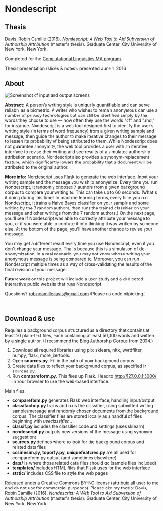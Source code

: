 # Nondescript 

## Thesis

Davis, Robin Camille (2016). [*Nondescript: A Web Tool to Aid Subversion of Authorship Attribution* (master's thesis)](http://academicworks.cuny.edu/gc_etds/1343/). Graduate Center, City University of New York, New York.

Completed for the [Computational Linguistics MA program](http://www.gc.cuny.edu/Page-Elements/Academics-Research-Centers-Initiatives/Doctoral-Programs/Linguistics/About-the-Program/Specializations/Computational-Linguistics).

[Thesis presentation](https://docs.google.com/presentation/d/14iBLsyTz6NZVXXTyR_BcFro8td0VoAhms1-hVeecuEM/edit?usp=sharing) (slides & notes): presented June 1, 2016

## About 

![Screenshot of input and output screens](http://robincamille.com/thesis/screenshot_all.jpg "Screenshots of Nondescript in the browser")

**Abstract:** A person’s writing style is uniquely quantifiable and can serve reliably as a biometric. A writer who wishes to remain anonymous can use a number of privacy technologies but can still be identified simply by the words they choose to use — how often they use the words "of" and "and," for instance. Nondescript is a web tool designed first to identify the user’s writing style (in terms of word frequency) from a given writing sample and message, then guide the author to make iterative changes to their message to lessen its probability of being attributed to them. While Nondescript does not guarantee anonymity, the web tool provides a user with an iterative interface to revise their writing and see results of a simulated authorship attribution scenario. Nondescript also provides a synonym-replacement feature, which significantly lowers the probability that a document will be attributed to the original author. 

**More info:** Nondescript uses Flask to generate the web interface. Input your writing sample and the message you wish to anonymize. Every time you run Nondescript, it randomly chooses 7 authors from a given background corpus to compare your writing to. This can take up to 60 seconds. (What's it doing during this time? In machine learning terms, every time you run Nondescript, it trains a Naive Bayes classifier on your sample and some writing by the 7 random authors, *then* runs the trained classifier on your message and other writings from the 7 random authors.) On the next page, you'll see if Nondescript was able to correctly attribute your message to you, or if you were able to confuse it into thinking it was written by someone else. At the bottom of the page, you'll have another chance to revise your message. 

You may get a different result every time you use Nondescript, even if you don't change your message. That's because this is a simulation of de-anonymization. In a real scenario, you may not know whose writing your anonymous message is being compared to. Moreover, you can run Nondescript multiple times as a way of cross-validating the results of the final revision of your message.

**Future work** on this project will include a user study and a dedicated interactive public website that runs Nondescript. 

Questions? robincamilledavis@gmail.com (Please no code nitpicking.) 

 
## Download & use

Requires a background corpus structured as a directory that contains at least 20 plain-text files, each containing at least 50,000 words and written by a single author. (I recommend the [Blog Authorship Corpus](http://u.cs.biu.ac.il/~koppel/BlogCorpus.htm) from 2004.)

1. Download all required libraries using pip: sklearn, nltk, wordfilter, numpy, flask, more_itertools.
1. Open **sources.py**. Fill in the path of your background corpus. 
1. Create data files to reflect your background corpus, as specified in sources.py.
1. Run **compareform.py**. This fires up Flask. Head to http://127.0.0.1:5000/ in your browser to use the web-based interface. 

Main files:
- **compareform.py** generates Flask web interface, handling input/output
- **classifactory.py** trains and runs the classifier, using submitted writing sample/message and randomly chosen documents from the background corpus. The classifier files are stored locally as a handful of files beginning with *useclassifier...*
- **classif.py** includes the classifier code and settings (uses sklearn)
- **nondescript.py** outputs new versions of the message using synonym suggestions
- **sources.py** defines where to look for the background corpus and related data files 
- **cosinesim.py, toponly.py, uniquefeatures.py** are all used for compareform.py output (and sometimes elsewhere)
- **data/** is where those related data files should go (sample files included)
- **templates/** includes HTML files that Flask uses for the web interface
- **static/** includes CSS file to style the web pages


Released under a Creative Commons BY-NC license (attribute all uses to me and do not use for commercial purposes). Please cite my thesis: Davis, Robin Camille (2016). *Nondescript: A Web Tool to Aid Subversion of Authorship Attribution* (master's thesis). Graduate Center, City University of New York, New York.
 
